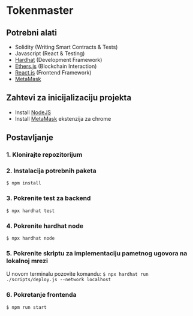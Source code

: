 # Tokenmaster

## Potrebni alati

- Solidity (Writing Smart Contracts & Tests)
- Javascript (React & Testing)
- [Hardhat](https://hardhat.org/) (Development Framework)
- [Ethers.js](https://docs.ethers.io/v5/) (Blockchain Interaction)
- [React.js](https://reactjs.org/) (Frontend Framework)
- [MetaMask](https://metamask.io/)

## Zahtevi za inicijalizaciju projekta 
- Install [NodeJS](https://nodejs.org/en/)
- Install [MetaMask](https://metamask.io/) ekstenzija za chrome

## Postavljanje
### 1. Klonirajte repozitorijum

### 2. Instalacija potrebnih paketa
`$ npm install`

### 3. Pokrenite test za backend
`$ npx hardhat test`

### 4. Pokrenite hardhat node
`$ npx hardhat node`

### 5. Pokrenite skriptu za implementaciju pametnog ugovora na lokalnoj mrezi
U novom terminalu pozovite komandu:
`$ npx hardhat run ./scripts/deploy.js --network localhost`

### 6. Pokretanje frontenda
`$ npm run start`